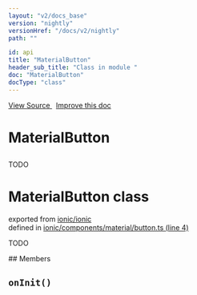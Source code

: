 ```yaml
---
layout: "v2/docs_base"
version: "nightly"
versionHref: "/docs/v2/nightly"
path: ""

id: api
title: "MaterialButton"
header_sub_title: "Class in module "
doc: "MaterialButton"
docType: "class"
---
```



<div class="improve-docs">
  <a href='http://github.com/driftyco/ionic2/tree/master/ionic/components/material/button.ts#L3'>
    View Source
  </a>
  &nbsp;
  <a href='http://github.com/driftyco/ionic2/edit/master/ionic/components/material/button.ts#L3'>
    Improve this doc
  </a>
</div>




<h1 class="api-title">

  MaterialButton



</h1>





TODO



<h1 class="class export">MaterialButton <span class="type">class</span></h1>
<p class="module">exported from <a href='undefined'>ionic/ionic</a><br/>
defined in <a href="https://github.com/driftyco/ionic2/tree/master/ionic/components/material/button.ts#L4-L28">ionic/components/material/button.ts (line 4)</a>
</p>
<p><p>TODO</p>
</p>
## Members

<div id="onInit"></div>
<h2>
  <code>onInit()</code>

</h2>













